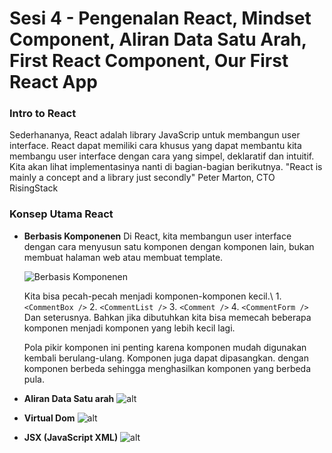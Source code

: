 # Sesi 4 - Pengenalan React, Mindset Component, Aliran Data Satu Arah, First React Component, Our First React App

### Intro to React
Sederhananya, React adalah library JavaScrip untuk membangun user interface. React dapat memiliki cara khusus yang dapat membantu kita membangu user interface dengan cara yang simpel, deklaratif dan intuitif. Kita akan lihat implementasinya nanti di bagian-bagian berikutnya.
"React is mainly a concept and a library just secondly" Peter Marton, CTO RisingStack

### Konsep Utama React
- **Berbasis Komponenen**
  Di React, kita membangun user interface dengan cara menyusun satu komponen dengan komponen lain, bukan membuat halaman web atau membuat template.

  ![Berbasis Komponenen](https://files.cdn.thinkific.com/file_uploads/236035/images/d5d/79d/78d/1579072726612.jpg?width=300)

  <p>Kita bisa pecah-pecah menjadi komponen-komponen kecil.\ 1. <code>&lt;CommentBox /&gt;</code> 2. <code>&lt;CommentList /&gt;</code> 3. <code>&lt;Comment /&gt;</code> 4. <code>&lt;CommentForm /&gt;</code> Dan seterusnya. Bahkan jika dibutuhkan kita bisa memecah beberapa komponen menjadi komponen yang lebih kecil lagi.
  </p>
  Pola pikir komponen ini penting karena komponen mudah digunakan kembali berulang-ulang. Komponen juga dapat dipasangkan. dengan komponen berbeda sehingga menghasilkan komponen yang berbeda pula.

- **Aliran Data Satu arah**
  ![alt](https://files.cdn.thinkific.com/file_uploads/236035/images/133/732/54f/1579072955231.jpg?width=300 )

- **Virtual Dom**
  ![alt](https://files.cdn.thinkific.com/file_uploads/236035/images/2cc/2a2/908/1579072955476.jpg?width=300 )

- **JSX (JavaScript XML)**
  ![alt](https://files.cdn.thinkific.com/file_uploads/236035/images/3cd/3f5/f87/1579072956136.jpg?width=300 )






